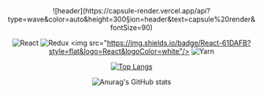 
<!--
**bombic3/bombic3** is a ✨ _special_ ✨ repository because its `README.md` (this file) appears on your GitHub profile.

Here are some ideas to get you started:

- 🔭 I’m currently working on ...
- 🌱 I’m currently learning ...
- 👯 I’m looking to collaborate on ...
- 🤔 I’m looking for help with ...
- 💬 Ask me about ...
- 📫 How to reach me: ...
- 😄 Pronouns: ...
- ⚡ Fun fact: ...
-->

<div align=center>
  ![header](https://capsule-render.vercel.app/api?type=wave&color=auto&height=300&section=header&text=capsule%20render&fontSize=90)
  
  ![React](https://img.shields.io/badge/react-%2320232a.svg?style=for-the-badge&logo=react&logoColor=%2361DAFB)
  ![Redux](https://img.shields.io/badge/redux-%23593d88.svg?style=for-the-badge&logo=redux&logoColor=white)
  <img src="https://img.shields.io/badge/React-61DAFB?style=flat&logo=React&logoColor=white"/>
  ![Yarn](https://img.shields.io/badge/yarn-%232C8EBB.svg?style=for-the-badge&logo=yarn&logoColor=white)
  
  
[![Top Langs](https://github-readme-stats.vercel.app/api/top-langs/?username=bombic3&langs_count=8)](https://github.com/bombic3/github-readme-stats)

![Anurag's GitHub stats](https://github-readme-stats.vercel.app/api?username=bombic3&show_icons=true&theme=radical)

  </div>
